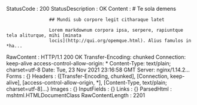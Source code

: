 

StatusCode        : 200
StatusDescription : OK
Content           : # Te sola demens
                    
                    ## Mundi sub corpore legit citharaque latet
                    
                    Lorem markdownum corpora ipsa, serpere, rapiuntque tela aliturque, mihi [minata
                    locis](http://qui.org/opemque.html). Alius famulos in *ha...
RawContent        : HTTP/1.1 200 OK
                    Transfer-Encoding: chunked
                    Connection: keep-alive
                    access-control-allow-origin: *
                    Content-Type: text/plain; charset=utf-8
                    Date: Tue, 23 Nov 2021 23:16:58 GMT
                    Server: nginx/1.14.2...
Forms             : {}
Headers           : {[Transfer-Encoding, chunked], [Connection, keep-alive], [access-control-allow-origin, *], [Content-Type, text/plain; 
                    charset=utf-8]...}
Images            : {}
InputFields       : {}
Links             : {}
ParsedHtml        : mshtml.HTMLDocumentClass
RawContentLength  : 2201




